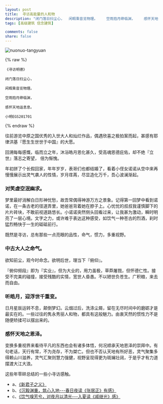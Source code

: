```yaml
---
layout: post
title:  寻访高能量的人和物
description: "闭门落日扫尘心，	闲暇乘音览物理。	空雨抱月缈临渊，	感怀天地运息息。"
tags: [高级建筑 信念建筑]

comments: false
share: false
---
```


![nuonuo-tangyuan](http://ww2.sinaimg.cn/large/006y8lVagw1fbixo6urt4j30go0m8t9l.jpg)

{% raw %}  

	《寻访明德》

	闭门落日扫尘心，

	闲暇乘音览物理。

	空雨抱月缈临渊，

	感怀天地运息息。

	小明EGS201701

{% endraw %}  

往前游览中原之国优秀的入世大人和灿烂作品，偶遇欣喜之极拍案而起，甚感有耶律洪基『愿生生世世于中国』的大愿。

回溯每每感慨，临而立之年，沐浴皓月恩化甚久，受高魂恩德庇佑，却不绝『立世』落志之寄望， 倍为惭愧。

年初拼了个长假回家，年年岁岁，表哥们也都结婚了，看着小侄女诺诺从空中来再慢慢展示出灵气袭人的性情，岁月荏苒，尽显造化万千，吾心波澜渐起。

### 对笑虚空泯幽求。

梦里最好消解白日形神忧愁，故吾常偶得神游万方之景象。记得第一回梦中看到诺诺，在一条古老的径道弄里，她爸爸背着她在脖子上。心忧忧的叔叔我谨慎脚下的片片砖块，不敢前视道路悠长。小诺诺突然侧头回看过来，让我甚为激动，瞬时明亮了一层心境。文字之力，或许难于表达这种感受，如饮气一种苍古的烈酒，刹时猛烈畅快于一生的砥砥前行。

既然是寻访，总有那些一点亮眼的品性，命气，惯力，多重视野。

### 中古大人之命气。

欲知前尘，观今时命念。欲明后世，理当下『俯仰』。

『俯仰频段』即为『实业』，但为大业的，用力虽极，草莽屠戮，但怀德仁性。接受不完美的碰撞，接受残酷的实情，宽世人昏愚。不以陋世负苍生。广积粮，来去而自由。

### 听皓月，迎浮世千重变。

日月星辰运转不息，颠倒梦幻。云烟过后，洗涤尘屑，留在无尽时间中的磨砺才是最实在的。一些过往的隽永秀丽人和物，都具有这般魅力。由衷天然的惯性力不是随便矫揉可以摆出来的。

### 感怀天地之恩泽。

变换多重视界来看待平凡的东西也会有诸多体悟，何况顺承天地恩泽的崇拜中。有句老话，天行有常，不为尧存，不为桀亡。但也不否认天地有所好恶，灵气聚集多得赖山川滋养，灵气汇聚则慧力强健，视野呈现得更为斑斓壮阔，于是乎才有力道摆渡大江大浪。

这些年零碎总结的一些小寻访感触。

* a、[《新君子之义》](http://www.ruoxu.me//NewChinaMan)
* b、[《沉毅渊重，筑心入地---春日夜读《张居正》有感》](http://www.ruoxu.me//zhang-ju-zheng)
* c、[《饮气嗅芳兮，对夜月以清光---入夏读《戚继光》感》](http://www.ruoxu.me//qi-ji-guang)

